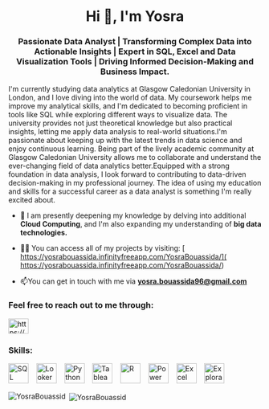 <h1 align="center">Hi 👋, I'm Yosra </h1>
<h3 align="center">Passionate Data Analyst | Transforming Complex Data into Actionable Insights | Expert in SQL, Excel and Data Visualization Tools | Driving Informed Decision-Making and Business Impact.</h3>


<p align="left">I'm currently studying data analytics at Glasgow Caledonian University in London, and I love diving into the world of data. My coursework helps me improve my analytical skills, and I'm dedicated to becoming proficient in tools like SQL while exploring different ways to visualize data. The university provides not just theoretical knowledge but also practical insights, letting me apply data analysis to real-world situations.I'm passionate about keeping up with the latest trends in data science and enjoy continuous learning. Being part of the lively academic community at Glasgow Caledonian University allows me to collaborate and understand the ever-changing field of data analytics better.Equipped with a strong foundation in data analysis, I look forward to contributing to data-driven decision-making in my professional journey. The idea of using my education and skills for a successful career as a data analyst is something I'm really excited about.</p>

- 🌱 I am presently deepening my knowledge by delving into additional **Cloud Computing**, and I'm also expanding my understanding of **big data technologies.**

- 👨‍💻 You can access all of my projects by visiting: [
https://yosrabouassida.infinityfreeapp.com/YosraBouassida/](
https://yosrabouassida.infinityfreeapp.com/YosraBouassida/)

- 📫You can get in touch with me via  **yosra.bouassida96@gmail.com**

<h3 align="left">Feel free to reach out to me through:</h3>
<p align="left">
<a href="https://www.linkedin.com/in/yosra-bouassida-b76b19157/ target="blank"><img align="center" src="https://raw.githubusercontent.com/rahuldkjain/github-profile-readme-generator/master/src/images/icons/Social/linked-in-alt.svg" alt="https://www.linkedin.com/in/yosra-bouassida-b76b19157/" height="30" width="40" /></a>
</p>

<h3 align="left">Skills:</h3>
<p align="left">
  <img src="https://cdn.jsdelivr.net/gh/devicons/devicon/icons/sql/sql-original.svg" alt="SQL" width="40" height="40" />
  <span>&nbsp;&nbsp;</span>
  <img src="https://cdn.jsdelivr.net/gh/devicons/devicon/icons/looker/looker-original.svg" alt="Looker" width="40" height="40" />
  <span>&nbsp;&nbsp;</span>
  <img src="https://cdn.jsdelivr.net/gh/devicons/devicon/icons/python/python-original.svg" alt="Python" width="40" height="40" />
  <span>&nbsp;&nbsp;</span>
  <img src="https://cdn.jsdelivr.net/gh/devicons/devicon/icons/tableau/tableau-original.svg" alt="Tableau" width="40" height="40" />
  <span>&nbsp;&nbsp;</span>
  <img src="https://cdn.jsdelivr.net/gh/devicons/devicon/icons/r/r-original.svg" alt="R" width="40" height="40" />
  <span>&nbsp;&nbsp;</span>
  <img src="https://cdn.jsdelivr.net/gh/devicons/devicon/icons/powerbi/powerbi-plain.svg" alt="Power BI" width="40" height="40" />
  <span>&nbsp;&nbsp;</span>
  <img src="https://cdn.jsdelivr.net/gh/devicons/devicon/icons/excel/excel-plain.svg" alt="Excel" width="40" height="40" />
  <span>&nbsp;&nbsp;</span>
  <img src="https://placeholder-url-for-eda-icon.com/eda-icon.svg" alt="Exploratory Data Analysis" width="40" height="40" />
</p>



<p><img align="left" src="https://github-readme-stats.vercel.app/api/top-langs?username=YosraBouassid&show_icons=true&locale=en&layout=compact" alt="YosraBouassid" /></p>

<p>&nbsp;<img align="center" src="https://github-readme-stats.vercel.app/api?username=YosraBouassid&show_icons=true&locale=en" alt="YosraBouassid" /></p>
